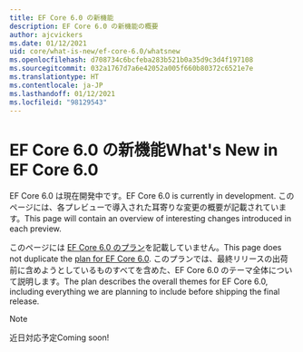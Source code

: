 ```yaml
---
title: EF Core 6.0 の新機能
description: EF Core 6.0 の新機能の概要
author: ajcvickers
ms.date: 01/12/2021
uid: core/what-is-new/ef-core-6.0/whatsnew
ms.openlocfilehash: d708734c6bcfeba283b521b0a35d9c3d4f197108
ms.sourcegitcommit: 032a1767d7a6e42052a005f660b80372c6521e7e
ms.translationtype: HT
ms.contentlocale: ja-JP
ms.lasthandoff: 01/12/2021
ms.locfileid: "98129543"
---
```

# <a name="whats-new-in-ef-core-60"></a><span data-ttu-id="f1579-103">EF Core 6.0 の新機能</span><span class="sxs-lookup"><span data-stu-id="f1579-103">What's New in EF Core 6.0</span></span>

<span data-ttu-id="f1579-104">EF Core 6.0 は現在開発中です。</span><span class="sxs-lookup"><span data-stu-id="f1579-104">EF Core 6.0 is currently in development.</span></span> <span data-ttu-id="f1579-105">このページには、各プレビューで導入された耳寄りな変更の概要が記載されています。</span><span class="sxs-lookup"><span data-stu-id="f1579-105">This page will contain an overview of interesting changes introduced in each preview.</span></span>

<span data-ttu-id="f1579-106">このページには [EF Core 6.0 のプラン](xref:core/what-is-new/ef-core-6.0/plan)を記載していません。</span><span class="sxs-lookup"><span data-stu-id="f1579-106">This page does not duplicate the [plan for EF Core 6.0](xref:core/what-is-new/ef-core-6.0/plan).</span></span> <span data-ttu-id="f1579-107">このプランでは、最終リリースの出荷前に含めようとしているものすべてを含めた、EF Core 6.0 のテーマ全体について説明します。</span><span class="sxs-lookup"><span data-stu-id="f1579-107">The plan describes the overall themes for EF Core 6.0, including everything we are planning to include before shipping the final release.</span></span>

> [!NOTE]
> <span data-ttu-id="f1579-108">近日対応予定</span><span class="sxs-lookup"><span data-stu-id="f1579-108">Coming soon!</span></span>
